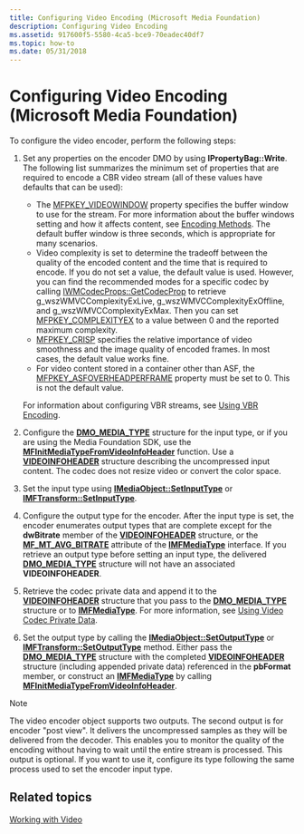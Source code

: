 ```yaml
---
title: Configuring Video Encoding (Microsoft Media Foundation)
description: Configuring Video Encoding
ms.assetid: 917600f5-5580-4ca5-bce9-70eadec40df7
ms.topic: how-to
ms.date: 05/31/2018
---
```


# Configuring Video Encoding (Microsoft Media Foundation)

To configure the video encoder, perform the following steps:

1.  Set any properties on the encoder DMO by using **IPropertyBag::Write**. The following list summarizes the minimum set of properties that are required to encode a CBR video stream (all of these values have defaults that can be used):

    -   The [MFPKEY\_VIDEOWINDOW](mfpkey-videowindowproperty.md) property specifies the buffer window to use for the stream. For more information about the buffer windows setting and how it affects content, see [Encoding Methods](encodingmethods.md). The default buffer window is three seconds, which is appropriate for many scenarios.
    -   Video complexity is set to determine the tradeoff between the quality of the encoded content and the time that is required to encode. If you do not set a value, the default value is used. However, you can find the recommended modes for a specific codec by calling [IWMCodecProps::GetCodecProp](/windows/desktop/api/wmcodecdsp/nf-wmcodecdsp-iwmcodecprops-getcodecprop) to retrieve g\_wszWMVCComplexityExLive, g\_wszWMVCComplexityExOffline, and g\_wszWMVCComplexityExMax. Then you can set [MFPKEY\_COMPLEXITYEX](mfpkey-complexityexproperty.md) to a value between 0 and the reported maximum complexity.
    -   [MFPKEY\_CRISP](mfpkey-crispproperty.md) specifies the relative importance of video smoothness and the image quality of encoded frames. In most cases, the default value works fine.
    -   For video content stored in a container other than ASF, the [MFPKEY\_ASFOVERHEADPERFRAME](mfpkey-asfoverheadperframeproperty.md) property must be set to 0. This is not the default value.

    For information about configuring VBR streams, see [Using VBR Encoding](usingvbrencoding.md).

2.  Configure the [**DMO\_MEDIA\_TYPE**](/previous-versions/windows/desktop/api/mediaobj/ns-mediaobj-dmo_media_type) structure for the input type, or if you are using the Media Foundation SDK, use the [**MFInitMediaTypeFromVideoInfoHeader**](/windows/desktop/api/mfapi/nf-mfapi-mfinitmediatypefromvideoinfoheader) function. Use a [**VIDEOINFOHEADER**](/previous-versions/windows/desktop/api/amvideo/ns-amvideo-videoinfoheader) structure describing the uncompressed input content. The codec does not resize video or convert the color space.
3.  Set the input type using [**IMediaObject::SetInputType**](/previous-versions/windows/desktop/api/mediaobj/nf-mediaobj-imediaobject-setinputtype) or [**IMFTransform::SetInputType**](/windows/desktop/api/mftransform/nf-mftransform-imftransform-setinputtype).
4.  Configure the output type for the encoder. After the input type is set, the encoder enumerates output types that are complete except for the **dwBitrate** member of the [**VIDEOINFOHEADER**](/previous-versions/windows/desktop/api/amvideo/ns-amvideo-videoinfoheader) structure, or the [**MF\_MT\_AVG\_BITRATE**](mf-mt-avg-bitrate-attribute.md) attribute of the [**IMFMediaType**](/windows/desktop/api/mfobjects/nn-mfobjects-imfmediatype) interface. If you retrieve an output type before setting an input type, the delivered [**DMO\_MEDIA\_TYPE**](/previous-versions/windows/desktop/api/mediaobj/ns-mediaobj-dmo_media_type) structure will not have an associated **VIDEOINFOHEADER**.
5.  Retrieve the codec private data and append it to the [**VIDEOINFOHEADER**](/previous-versions/windows/desktop/api/amvideo/ns-amvideo-videoinfoheader) structure that you pass to the [**DMO\_MEDIA\_TYPE**](/previous-versions/windows/desktop/api/mediaobj/ns-mediaobj-dmo_media_type) structure or to [**IMFMediaType**](/windows/desktop/api/mfobjects/nn-mfobjects-imfmediatype). For more information, see [Using Video Codec Private Data](usingvideocodecprivatedata.md).
6.  Set the output type by calling the [**IMediaObject::SetOutputType**](/previous-versions/windows/desktop/api/mediaobj/nf-mediaobj-imediaobject-setoutputtype) or [**IMFTransform::SetOutputType**](/windows/desktop/api/mftransform/nf-mftransform-imftransform-setoutputtype) method. Either pass the [**DMO\_MEDIA\_TYPE**](/previous-versions/windows/desktop/api/mediaobj/ns-mediaobj-dmo_media_type) structure with the completed [**VIDEOINFOHEADER**](/previous-versions/windows/desktop/api/amvideo/ns-amvideo-videoinfoheader) structure (including appended private data) referenced in the **pbFormat** member, or construct an [**IMFMediaType**](/windows/desktop/api/mfobjects/nn-mfobjects-imfmediatype) by calling [**MFInitMediaTypeFromVideoInfoHeader**](/windows/desktop/api/mfapi/nf-mfapi-mfinitmediatypefromvideoinfoheader).

> [!Note]  
> The video encoder object supports two outputs. The second output is for encoder "post view". It delivers the uncompressed samples as they will be delivered from the decoder. This enables you to monitor the quality of the encoding without having to wait until the entire stream is processed. This output is optional. If you want to use it, configure its type following the same process used to set the encoder input type.

## Related topics

<dl> <dt>

[Working with Video](workingwithvideo.md)
</dt> </dl>
